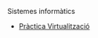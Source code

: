 Sistemes informàtics

- [Pràctica Virtualització](https://github.com/OriolJove/Portfolio/blob/main/Moduls/GS/M01-Sistemes%20Inf%C3%B3rmatics/practicaVirtulitzacio/Virtualitzacio.html)
